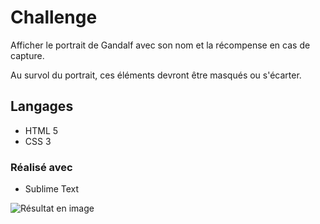 # Challenge

Afficher le portrait de Gandalf avec son nom et la récompense en cas de capture.

Au survol du portrait, ces éléments devront être masqués ou s'écarter.

## Langages
* HTML 5
* CSS 3
    
### Réalisé avec
* Sublime Text


![Résultat en image](https://drive.google.com/open?id=1q5GH73nYwsZWLNTzRclNsMzdSarftSNw)